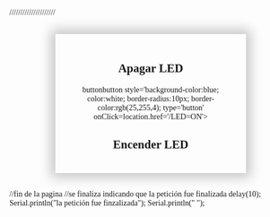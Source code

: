   <!DOCTYPE html><html lang='en'><head><meta charset='UTF-8'>
  <meta name='viewport' content='windth=device-width, initial-scale=1.0'>
  <title>Primer Programa : Control de un LED</title></head>
  /////////////////////
  <body style='font-family:Century gothic; width:800;'><center>
  <div style='box-shadow:0px 0px 20px 8px rgba(0,0,0,0.22); padding :20px; width: 300px; display:inline-block; margin:30px; 
LED 1
IoT : Control de encendido de un LED - WEB
button style='background-color:red; color:white; border-radius:10px; border-color:rgb(25,255,4);
type='button' onClick=location.href='/LED=OFF'><h2>Apagar LED</h2>
buttonbutton style='background-color:blue; color:white; border-radius:10px; border-color:rgb(25,255,4);
type='button' onClick=location.href='/LED=ON'><h2>Encender LED</h2>
</button></div></center></body></html>
//fin de la pagina
//se finaliza indicando que la petición fue finalizada
delay(10);
Serial.println("la petición fue finzalizada");
Serial.println(" ");

